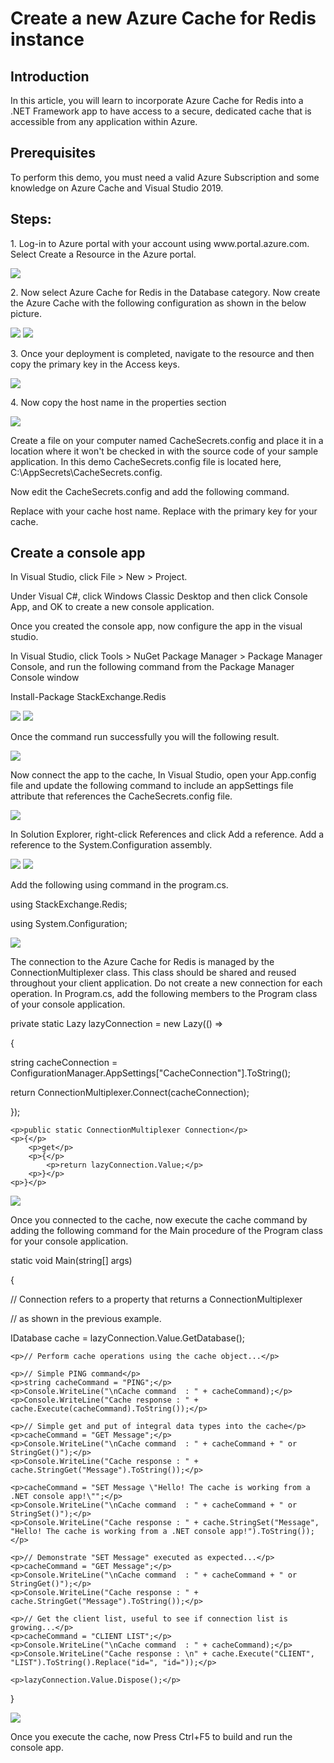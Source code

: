 <h1>Create a new Azure Cache for Redis instance</h1>

<h2>Introduction</h2>
<p>In this article, you will learn to incorporate Azure Cache for Redis into a .NET Framework app to have access to a secure, dedicated cache that is accessible from any application within Azure.</p>

<h2>Prerequisites</h2>
<p>To perform this demo, you must need a valid Azure Subscription and some knowledge on Azure Cache and Visual Studio 2019.</p>

<h2>Steps:</h2>
<p>1. Log-in to Azure portal with your account using www.portal.azure.com. Select Create a Resource in the Azure portal.</p>
<img src="https://codesizzlergit.blob.core.windows.net/az203-5-001/1.png"/>
<p>2. Now select Azure Cache for Redis in the Database category. Now create the Azure Cache with the following configuration as shown in the below picture.</p>
<img src="https://codesizzlergit.blob.core.windows.net/az203-5-001/2.png"/>
<img src="https://codesizzlergit.blob.core.windows.net/az203-5-001/2.1.png"/>
<p>3. Once your deployment is completed, navigate to the resource and then copy the primary key in the Access keys.</p>
<img src="https://codesizzlergit.blob.core.windows.net/az203-5-001/3.png"/>
<p>4. Now copy the host name in the properties section</p>
<img src="https://codesizzlergit.blob.core.windows.net/az203-5-001/4.png"/>
<p>Create a file on your computer named CacheSecrets.config and place it in a location where it won't be checked in with the source code of your sample application. In this demo CacheSecrets.config file is located here, C:\AppSecrets\CacheSecrets.config.</p>
<p>Now edit the CacheSecrets.config and add the following command.</p>
    <p><appSettings></appSettings></p>
        <p><add key="CacheConnection" value="<cache-name>.redis.cache.windows.net,abortConnect=false,ssl=true,password=<access-key>"/></p>
    <p></appSettings></p>
<p>Replace <cache-name> with your cache host name. Replace <access-key> with the primary key for your cache.</p>

<h2>Create a console app</h2>
<p>In Visual Studio, click File > New > Project.</p>
<p>Under Visual C#, click Windows Classic Desktop and then click Console App, and OK to create a new console application.</p>
<p>Once you created the console app, now configure the app in the visual studio.</p>
<p>In Visual Studio, click Tools > NuGet Package Manager > Package Manager Console, and run the following command from the Package Manager Console window</p>
<p>Install-Package StackExchange.Redis</p>
<img src="https://codesizzlergit.blob.core.windows.net/az203-5-001/5.png"/>
<img src="https://codesizzlergit.blob.core.windows.net/az203-5-001/5.1.png"/>
<p>Once the command run successfully you will the following result.</p>
<img src="https://codesizzlergit.blob.core.windows.net/az203-5-001/6.png"/>
<p>Now connect the app to the cache, In Visual Studio, open your App.config file and update the following command to include an appSettings file attribute that references the CacheSecrets.config file.</p>
<?xml version="1.0" encoding="utf-8" ?>
    <p><configuration></p>
        <p><startup></p> 
            <p><supportedRuntime version="v4.0" sku=".NETFramework,Version=v4.7.1" /></p>
        <p></startup></p>
        <p><appSettings file="C:\AppSecrets\CacheSecrets.config"></appSettings></p>
    <p></configuration></p>
<img src="https://codesizzlergit.blob.core.windows.net/az203-5-001/7.png"/>
<p>In Solution Explorer, right-click References and click Add a reference. Add a reference to the System.Configuration assembly.</p>
<img src="https://codesizzlergit.blob.core.windows.net/az203-5-001/8.png"/>
<img src="https://codesizzlergit.blob.core.windows.net/az203-5-001/9.png"/>
<p>Add the following using command in the program.cs.</p>
            <p>using StackExchange.Redis;</p>
            <p>using System.Configuration;</p>
<img src="https://codesizzlergit.blob.core.windows.net/az203-5-001/10.png"/>
<p>The connection to the Azure Cache for Redis is managed by the ConnectionMultiplexer class. This class should be shared and reused throughout your client application. Do not create a new connection for each operation. In Program.cs, add the following members to the Program class of your console application.</p>
<p>private static Lazy<ConnectionMultiplexer> lazyConnection = new Lazy<ConnectionMultiplexer>(() =></p>
    <p>{</p>
        <p>string cacheConnection = ConfigurationManager.AppSettings["CacheConnection"].ToString();</p>
        <p>return ConnectionMultiplexer.Connect(cacheConnection);</p>
    <p>});</p>

    <p>public static ConnectionMultiplexer Connection</p>
    <p>{</p>
        <p>get</p>
        <p>{</p>
            <p>return lazyConnection.Value;</p>
        <p>}</p>
    <p>}</p>
<img src="https://codesizzlergit.blob.core.windows.net/az203-5-001/11.png"/>
<p>Once you connected to the cache, now execute the cache command by adding the following command for the Main procedure of the Program class for your console application.</p>
<p>static void Main(string[] args)</p>
<p>{</p>
    <p>// Connection refers to a property that returns a ConnectionMultiplexer</p>
    <p>// as shown in the previous example.</p>
    <p>IDatabase cache = lazyConnection.Value.GetDatabase();</p>

    <p>// Perform cache operations using the cache object...</p>

    <p>// Simple PING command</p>
    <p>string cacheCommand = "PING";</p>
    <p>Console.WriteLine("\nCache command  : " + cacheCommand);</p>
    <p>Console.WriteLine("Cache response : " + cache.Execute(cacheCommand).ToString());</p>

    <p>// Simple get and put of integral data types into the cache</p>
    <p>cacheCommand = "GET Message";</p>
    <p>Console.WriteLine("\nCache command  : " + cacheCommand + " or StringGet()");</p>
    <p>Console.WriteLine("Cache response : " + cache.StringGet("Message").ToString());</p>

    <p>cacheCommand = "SET Message \"Hello! The cache is working from a .NET console app!\"";</p>
    <p>Console.WriteLine("\nCache command  : " + cacheCommand + " or StringSet()");</p>
    <p>Console.WriteLine("Cache response : " + cache.StringSet("Message", "Hello! The cache is working from a .NET console app!").ToString());</p>

    <p>// Demonstrate "SET Message" executed as expected...</p>
    <p>cacheCommand = "GET Message";</p>
    <p>Console.WriteLine("\nCache command  : " + cacheCommand + " or StringGet()");</p>
    <p>Console.WriteLine("Cache response : " + cache.StringGet("Message").ToString());</p>

    <p>// Get the client list, useful to see if connection list is growing...</p>
    <p>cacheCommand = "CLIENT LIST";</p>
    <p>Console.WriteLine("\nCache command  : " + cacheCommand);</p>
    <p>Console.WriteLine("Cache response : \n" + cache.Execute("CLIENT", "LIST").ToString().Replace("id=", "id="));</p>

    <p>lazyConnection.Value.Dispose();</p>
<p>}</p>

<img src="https://codesizzlergit.blob.core.windows.net/az203-5-001/12.png"/>
<p>Once you execute the cache, now Press Ctrl+F5 to build and run the console app.</p>

